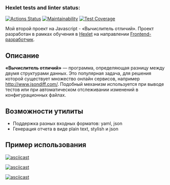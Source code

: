 ### Hexlet tests and linter status:
[![Actions Status](https://github.com/vladislav-gh-dump/frontend-project-46/actions/workflows/hexlet-check.yml/badge.svg)](https://github.com/vladislav-gh-dump/frontend-project-46/actions)
[![Maintainability](https://api.codeclimate.com/v1/badges/02b3b1e5fb5f8547a5a4/maintainability)](https://codeclimate.com/github/vladislav-gh-dump/frontend-project-46/maintainability)
[![Test Coverage](https://api.codeclimate.com/v1/badges/02b3b1e5fb5f8547a5a4/test_coverage)](https://codeclimate.com/github/vladislav-gh-dump/frontend-project-46/test_coverage)

Мой второй проект на Javascript - «Вычислитель отличий». Проект разработан в рамках обучения в [Hexlet](https://ru.hexlet.io/) на направлении [Frontend-разработчик](https://ru.hexlet.io/programs/frontend/).

## Описание
**«Вычислитель отличий»** — программа, определяющая разницу между двумя структурами данных. Это популярная задача, для решения которой существует множество онлайн сервисов, например http://www.jsondiff.com/. Подобный механизм используется при выводе тестов или при автоматическом отслеживании изменений в конфигурационных файлах.

## Возможности утилиты
 - Поддержка разных входных форматов: yaml, json
 - Генерация отчета в виде plain text, stylish и json

## Пример использования

[![asciicast](https://asciinema.org/a/xeLTTv6JN5MYz9A3KybWchi1v.svg)](https://asciinema.org/a/xeLTTv6JN5MYz9A3KybWchi1v)

[![asciicast](https://asciinema.org/a/t37yXVeVVFiCv5H8Ii4gtEwmD.svg)](https://asciinema.org/a/t37yXVeVVFiCv5H8Ii4gtEwmD)

[![asciicast](https://asciinema.org/a/FMislawnzqslVNyiQNJZXdE5C.svg)](https://asciinema.org/a/FMislawnzqslVNyiQNJZXdE5C)